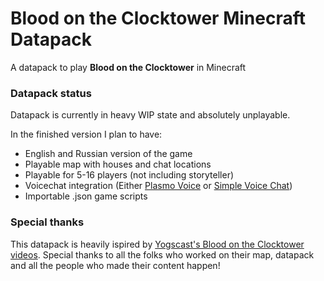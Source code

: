 # Blood on the Clocktower Minecraft Datapack

A datapack to play **Blood on the Clocktower** in Minecraft

### Datapack status

Datapack is currently in heavy WIP state and absolutely unplayable.

In the finished version I plan to have:
- English and Russian version of the game
- Playable map with houses and chat locations
- Playable for 5-16 players (not including storyteller)
- Voicechat integration (Either [Plasmo Voice](https://modrinth.com/plugin/plasmo-voice) or [Simple Voice Chat](https://modrinth.com/plugin/simple-voice-chat))
- Importable .json game scripts


### Special thanks

This datapack is heavily ispired by [Yogscast's Blood on the Clocktower videos](https://www.youtube.com/watch?v=lF96Jd3Eaeg&list=PL3XZNMGhpynNejnoM0dUcoQHphz3ax00M). Special thanks to all the folks who worked on their map, datapack and all the people who made their content happen!


